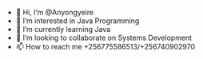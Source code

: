 - 👋 Hi, I’m @Anyongyeire
- 👀 I’m interested in Java Programming 
- 🌱 I’m currently learning Java
- 💞️ I’m looking to collaborate on Systems Development 
- 📫 How to reach me +256775586513/+256740902970

<!---
Anyongyeire/Anyongyeire is a ✨ special ✨ repository because its `README.md` (this file) appears on your GitHub profile.
You can click the Preview link to take a look at your changes.
--->
